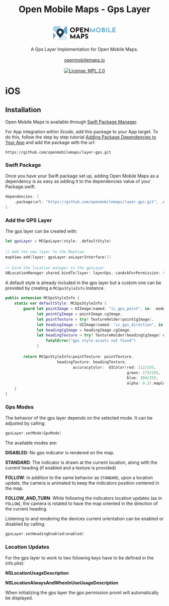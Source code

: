 <h1 align="center">Open Mobile Maps - Gps Layer</h1>
<br />
<div align="center">
  <img width="200" height="45" src="logo.svg" />
  <br />
  <br />
  A Gps Layer Implementation for Open Mobile Maps.
  <br />
  <br />
  <a href="https://openmobilemaps.io/">openmobilemaps.io</a>
</div>
<br />

<div align="center">
    <!-- License -->
    <a href="https://github.com/openmobilemaps/layer-gps/blob/master/LICENSE">
      <img alt="License: MPL 2.0"
      src="https://img.shields.io/badge/License-MPL%202.0-brightgreen.svg">
    </a>
</div>


<h1>iOS</h1>

## Installation

Open Mobile Maps is available through [Swift Package Manager](https://swift.org/package-manager/).

For App integration within Xcode, add this package to your App target. To do this, follow the step by step tutorial [Adding Package Dependencies to Your App](https://developer.apple.com/documentation/xcode/adding_package_dependencies_to_your_app) and add the package with the url:
```
https://github.com/openmobilemaps/layer-gps.git
```

### Swift Package

Once you have your Swift package set up, adding Open Mobile Maps as a dependency is as easy as adding it to the dependencies value of your Package.swift.

```swift
dependencies: [
    .package(url: "https://github.com/openmobilemaps/layer-gps.git", .upToNextMajor(from: "2.0.7"))
]
```

### Add the GPS Layer

The gps layer can be created with:

```swift
let gpsLayer = MCGpsLayer(style: .defaultStyle)

// Add the new layer to the MapView
mapView.add(layer: gpsLayer.asLayerInterface())

// bind the location manager to the gpsLayer
UBLocationManager.shared.bindTo(layer: layerGps, canAskForPermission: true)
```

A default style is already included in the gps layer but a custom one can be provided by creating a `MCGpsStyleInfo` instance.

```swift
public extension MCGpsStyleInfo {
    static var defaultStyle: MCGpsStyleInfo {
        guard let pointImage = UIImage(named: "ic_gps_point", in: .module, compatibleWith: nil),
              let pointCgImage = pointImage.cgImage,
              let pointTexture = try? TextureHolder(pointCgImage),
              let headingImage = UIImage(named: "ic_gps_direction", in: .module, compatibleWith: nil),
              let headingCgImage = headingImage.cgImage,
              let headingTexture = try? TextureHolder(headingCgImage) else {
                  fatalError("gps style assets not found")
              }

        return MCGpsStyleInfo(pointTexture: pointTexture,
                       headingTexture: headingTexture,
                              accuracyColor:  UIColor(red: 112/255,
                                                      green: 173/255,
                                                      blue: 204/255,
                                                      alpha: 0.2).mapCoreColor)
    }
}
```


### Gps Modes

The behavior of the gps layer depends on the selected mode. It can be adjusted by calling:
```swift
gpsLayer.setMode(GpsMode)
```

The available modes are:

**DISABLED**: No gps indicator is rendered on the map.

**STANDARD**: The indicator is drawn  at the current location, along with the current heading (if enabled and a texture is provided)

**FOLLOW**: In addition to the same behavior as `STANDARD`, upon a location update, the camera is animated to keep the indicators position centered in the map.

**FOLLOW_AND_TURN**: While following the indicators location updates (as in `FOLLOW`), the camera is rotated to have the map oriented in the direction of the current heading.


Listening to and rendering the devices current orientation can be enabled or disabled by calling:
```swift
gpsLayer.setHeadingEnabled(enabled)
```

### Location Updates

For the gps layer to work to two folowing keys have to be defined in the info.plist:

**NSLocationUsageDescription**

**NSLocationAlwaysAndWhenInUseUsageDescription**

When initializing the gps layer the gps permission promt will automatically be displayed.

